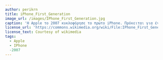 ```yaml
---
author: perikrn
title: iPhone_First_Generation
image_url: /images/IPhone_First_Generation.jpg
caption: 'Η Apple το 2007 κυκλοφόρησε το πρώτο iPhone. Πρόκειται για ένα smart phone που άλλαξε την αγορά. Το τηλέφωνο αυτό κόστιζε 599 δολάρια ενώ λίγους μήνες μετά έπεσε στα 399 δολάρια. Η Apple πούλησε εκαντοντάδες εκατομμύρια συσκευές σε όλο τον κόσμο.'
license_url: 'https://commons.wikimedia.org/wiki/File:IPhone_First_Generation_8GB_(3677961514).jpg'
license_text: Courtesy of wikimedia
tags:
  - Apple
  - IPhone
  -2007
---
```

